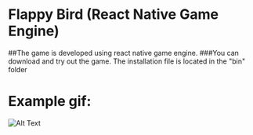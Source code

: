 # Flappy Bird (React Native Game Engine)

##The game is developed using react native game engine.
###You can download and try out the game. The installation file is located in the "bin" folder

# Example gif:

![Alt Text](./assets/ezgif.com-gif-maker.gif)